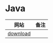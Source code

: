 # Java

| 网站                                                     | 备注 |
| -------------------------------------------------------- | ---- |
| [download](https://www.oracle.com/cn/java/technologies/) |      |

